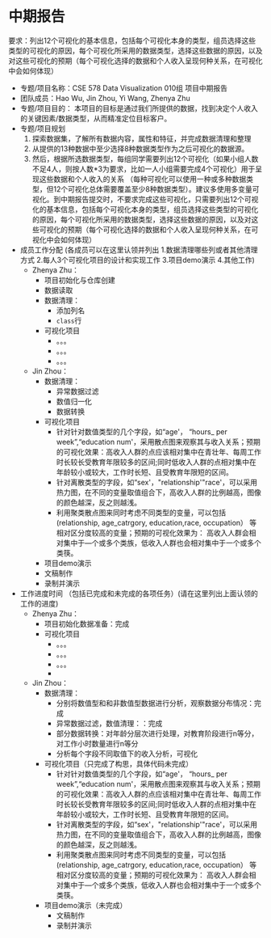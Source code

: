 # 中期报告

要求：列出12个可视化的基本信息，包括每个可视化本身的类型，组员选择这些类型的可视化的原因，每个可视化所采用的数据类型，选择这些数据的原因，以及对这些可视化的预期（每个可视化选择的数据和个人收入呈现何种关系，在可视化中会如何体现）

- 专题/项目名称：CSE 578 Data Visualization 010组 项目中期报告
- 团队成员：Hao Wu, Jin Zhou, Yi Wang, Zhenya Zhu
- 专题/项目目的： 本项目的目标是通过我们所提供的数据，找到决定个人收入的关键因素/数据类型，从而精准定位目标客户。
- 专题/项目规划
    1. 探索数据集，了解所有数据内容，属性和特征，并完成数据清理和整理
    2. 从提供的13种数据中至少选择8种数据类型作为之后可视化的数据源。
    3. 然后，根据所选数据类型，每组同学需要列出12个可视化（如果小组人数不足4人，则按人数*3为要求，比如一人小组需要完成4个可视化）用于呈现这些数据和个人收入的关系 （每种可视化可以使用一种或多种数据类型，但12个可视化总体需要覆盖至少8种数据类型）。建议多使用多变量可视化。到中期报告提交时，不要求完成这些可视化，只需要列出12个可视化的基本信息，包括每个可视化本身的类型，组员选择这些类型的可视化的原因，每个可视化所采用的数据类型，选择这些数据的原因，以及对这些可视化的预期（每个可视化选择的数据和个人收入呈现何种关系，在可视化中会如何体现）
- 成员工作分配 (各成员可以在这里认领并列出 1.数据清理哪些列或者其他清理方式  2.每人3个可视化项目的设计和实现工作 3.项目demo演示 4.其他工作)
    - Zhenya Zhu：
        - 项目初始化与仓库创建
        - 数据读取
        - 数据清理：
            - 添加列名
            - `class`行 
        - 可视化项目
            - 。。。
            - 。。。
            - 。。。
    - Jin Zhou：
        - 数据清理：
            - 异常数据过滤
            - 数值归一化
            - 数据转换
        - 可视化项目
            - 针对针对数值类型的几个字段，如“age'， “hours_ per week”,“education num'，采用散点图来观察其与收入关系；预期的可视化效果：高收入人群的点应该相对集中在青壮年、每周工作时长较长受教育年限较多的区间;同时低收入人群的点相对集中在年龄较小或较大，工作时长短、且受教育年限短的区间。
            - 针对离散类型的字段，如“sex'，"relationship'"race'，可以采用热力图，在不同的变量取值组合下，高收入人群的比例越高，图像的颜色越深，反之则越浅。
            - 利用聚类散点图来同时考虑不同类型的变量，可以包括 (relationship, age_catrgory, education,race, occupation） 等相对区分度较高的变量；预期的可视化效果为： 高收入人群会相对集中于—个或多个类族，低收入人群也会相对集中于一个或多个类筷。
        - 项目demo演示
        - 文稿制作
        - 录制并演示
- 工作进度时间 （包括已完成和未完成的各项任务）(请在这里列出上面认领的工作的进度)
    - Zhenya Zhu：
        - 项目初始化数据准备：完成
        - 可视化项目
            - 。。。
            - 。。。
            - 。。。
            - 
    - Jin Zhou：
        - 数据清理：
            - 分别将数值型和和非数值型数据进行分析，观察数据分布情况：完成
            - 异常数据过滤，数值清理：：完成
            - 部分数据转换：对年龄分层次进行处理，对教育阶段进行n等分，对工作小时数量进行n等分
            - 分析每个字段不同取值下的收入分析，可视化
        - 可视化项目（只完成了构思，具体代码未完成）
            - 针对针对数值类型的几个字段，如“age'， “hours_ per week”,“education num'，采用散点图来观察其与收入关系；预期的可视化效果：高收入人群的点应该相对集中在青壮年、每周工作时长较长受教育年限较多的区间;同时低收入人群的点相对集中在年龄较小或较大，工作时长短、且受教育年限短的区间。
            - 针对离散类型的字段，如“sex'，"relationship'"race'，可以采用热力图，在不同的变量取值组合下，高收入人群的比例越高，图像的颜色越深，反之则越浅。
            - 利用聚类散点图来同时考虑不同类型的变量，可以包括 (relationship, age_catrgory, education,race, occupation） 等相对区分度较高的变量；预期的可视化效果为： 高收入人群会相对集中于—个或多个类族，低收入人群也会相对集中于一个或多个类筷。
        - 项目demo演示（未完成）
            - 文稿制作
            - 录制并演示
